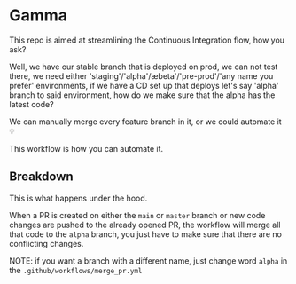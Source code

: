 # Gamma

This repo is aimed at streamlining the Continuous Integration flow, how you ask?

Well, we have our stable branch that is deployed on prod, we can not test there, we need either 'staging'/'alpha'/æbeta'/'pre-prod'/'any name you prefer' environments, if we have a CD set up that deploys let's say 'alpha' branch to said environment, how do we make sure that the alpha has the latest code?

We can manually merge every feature branch in it, or we could automate it 💡

This workflow is how you can automate it.

## Breakdown

This is what happens under the hood.

When a PR is created on either the `main` or `master` branch or new code changes are pushed to the already opened PR, the workflow will merge all that code to the `alpha` branch, you just have to make sure that there are no conflicting changes.

NOTE: if you want a branch with a different name, just change word `alpha` in the `.github/workflows/merge_pr.yml`
